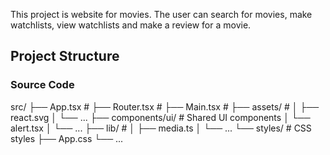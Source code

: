 This project is website for movies. The user can search for movies, make watchlists, view watchlists and make a review for a movie. 

## Project Structure

### Source Code 
src/
├── App.tsx              # <beskrivning av App>
├── Router.tsx           # <beskrivning av Router>
├── Main.tsx             # <beskrivning av Main>
├── assets/              # <beskrivning av assets/>
│   ├── react.svg
│   └── ...
├── components/ui/        # Shared UI components
│   └── alert.tsx
│   └── ...
├── lib/                 # <beskrivning av lib/>
│   ├── media.ts
│   └── ...
└── styles/              # CSS styles 
    ├── App.css
    └── ...
```
